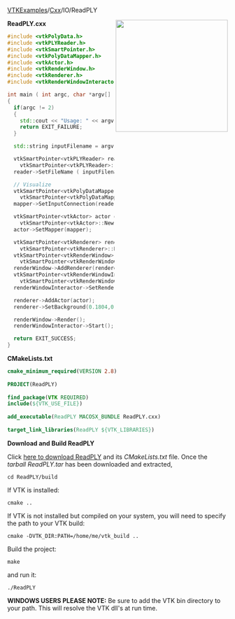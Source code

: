 [VTKExamples](Home)/[Cxx](Cxx)/IO/ReadPLY

<img align="right" src="https://github.com/lorensen/VTKExamples/raw/master/Testing/Baseline/IO/TestReadPLY.png" width="256" />

**ReadPLY.cxx**
```c++
#include <vtkPolyData.h>
#include <vtkPLYReader.h>
#include <vtkSmartPointer.h>
#include <vtkPolyDataMapper.h>
#include <vtkActor.h>
#include <vtkRenderWindow.h>
#include <vtkRenderer.h>
#include <vtkRenderWindowInteractor.h>

int main ( int argc, char *argv[] )
{
  if(argc != 2)
  {
    std::cout << "Usage: " << argv[0] << "  Filename(.ply)" << std::endl;
    return EXIT_FAILURE;
  }

  std::string inputFilename = argv[1];

  vtkSmartPointer<vtkPLYReader> reader =
    vtkSmartPointer<vtkPLYReader>::New();
  reader->SetFileName ( inputFilename.c_str() );

  // Visualize
  vtkSmartPointer<vtkPolyDataMapper> mapper =
    vtkSmartPointer<vtkPolyDataMapper>::New();
  mapper->SetInputConnection(reader->GetOutputPort());

  vtkSmartPointer<vtkActor> actor =
    vtkSmartPointer<vtkActor>::New();
  actor->SetMapper(mapper);

  vtkSmartPointer<vtkRenderer> renderer =
    vtkSmartPointer<vtkRenderer>::New();
  vtkSmartPointer<vtkRenderWindow> renderWindow =
    vtkSmartPointer<vtkRenderWindow>::New();
  renderWindow->AddRenderer(renderer);
  vtkSmartPointer<vtkRenderWindowInteractor> renderWindowInteractor =
    vtkSmartPointer<vtkRenderWindowInteractor>::New();
  renderWindowInteractor->SetRenderWindow(renderWindow);

  renderer->AddActor(actor);
  renderer->SetBackground(0.1804,0.5451,0.3412); // Sea green

  renderWindow->Render();
  renderWindowInteractor->Start();

  return EXIT_SUCCESS;
}
```
**CMakeLists.txt**
```cmake
cmake_minimum_required(VERSION 2.8)
 
PROJECT(ReadPLY)
 
find_package(VTK REQUIRED)
include(${VTK_USE_FILE})
 
add_executable(ReadPLY MACOSX_BUNDLE ReadPLY.cxx)
 
target_link_libraries(ReadPLY ${VTK_LIBRARIES})
```

**Download and Build ReadPLY**

Click [here to download ReadPLY](https://github.com/lorensen/VTKWikiExamplesTarballs/raw/master/ReadPLY.tar) and its *CMakeLists.txt* file.
Once the *tarball ReadPLY.tar* has been downloaded and extracted,
```
cd ReadPLY/build 
```
If VTK is installed:
```
cmake ..
```
If VTK is not installed but compiled on your system, you will need to specify the path to your VTK build:
```
cmake -DVTK_DIR:PATH=/home/me/vtk_build ..
```
Build the project:
```
make
```
and run it:
```
./ReadPLY
```
**WINDOWS USERS PLEASE NOTE:** Be sure to add the VTK bin directory to your path. This will resolve the VTK dll's at run time.

